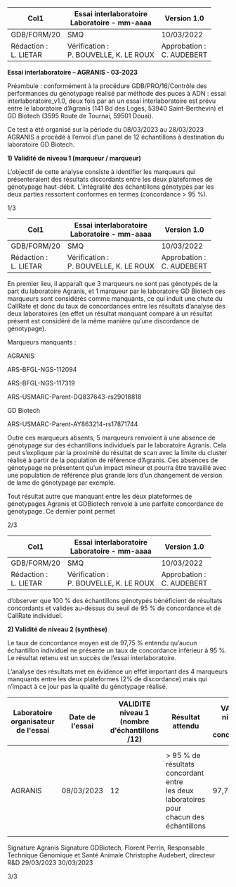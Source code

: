 |Col1|Essai interlaboratoire<br>Laboratoire - mm-aaaa|Version 1.0|
|---|---|---|
|GDB/FORM/20|SMQ|10/03/2022|
|Rédaction :<br>L. LIETAR|Vérification :<br>P. BOUVELLE, K. LE ROUX|Approbation :<br>C. AUDEBERT|


**Essai interlaboratoire – AGRANIS - 03-2023**

Préambule : conformément à la procédure GDB/PRO/16/Contrôle des performances du
génotypage réalisé par méthode des puces à ADN : essai interlaboratoire_v1.0, deux fois par
an un essai interlaboratoire est prévu entre le laboratoire d’Agranis (141 Bd des Loges, 53940
Saint-Berthevin) et GD Biotech (3595 Route de Tournai, 59501 Douai).

Ce test a été organisé sur la période du 08/03/2023 au 28/03/2023
AGRANIS a procédé à l’envoi d’un panel de 12 échantillons à destination du laboratoire GD
Biotech.

**1) Validité de niveau 1 (marqueur / marqueur)**

L’objectif de cette analyse consiste à identifier les marqueurs qui présenteraient des résultats
discordants entre les deux plateformes de génotypage haut-débit.
L’intégralité des échantillons génotypés par les deux parties ressortent conformes en termes
(concordance > 95 %).

1/3

|Col1|Essai interlaboratoire<br>Laboratoire - mm-aaaa|Version 1.0|
|---|---|---|
|GDB/FORM/20|SMQ|10/03/2022|
|Rédaction :<br>L. LIETAR|Vérification :<br>P. BOUVELLE, K. LE ROUX|Approbation :<br>C. AUDEBERT|


En premier lieu, il apparaît que 3 marqueurs ne sont pas génotypés de la part du laboratoire
Agranis, et 1 marqueur par le laboratoire GD Biotech ces marqueurs sont considérés comme
manquants, ce qui induit une chute du CallRate et donc du taux de concordances entre les
résultats d’analyse des deux laboratoires (en effet un résultat manquant comparé à un résultat
présent est considéré de la même manière qu’une discordance de génotypage).

Marqueurs manquants :

AGRANIS

ARS-BFGL-NGS-112094

ARS-BFGL-NGS-117319

ARS-USMARC-Parent-DQ837643-rs29018818

GD Biotech

ARS-USMARC-Parent-AY863214-rs17871744

Outre ces marqueurs absents, 5 marqueurs renvoient à une absence de génotypage sur des
échantillons individuels par le laboratoire Agranis. Cela peut s’expliquer par la proximité du
résultat de scan avec la limite du cluster réalisé à partir de la population de référence
d’Agranis.
Ces absences de génotypage ne présentent qu’un impact mineur et pourra être travaillé avec
une population de référence plus grande lors d’un changement de version de lame de
génotypage par exemple.

Tout résultat autre que manquant entre les deux plateformes de génotypages Agranis et
GDBiotech renvoie à une parfaite concordance de génotypage. Ce dernier point permet

2/3

|Col1|Essai interlaboratoire<br>Laboratoire - mm-aaaa|Version 1.0|
|---|---|---|
|GDB/FORM/20|SMQ|10/03/2022|
|Rédaction :<br>L. LIETAR|Vérification :<br>P. BOUVELLE, K. LE ROUX|Approbation :<br>C. AUDEBERT|


d’observer que 100 % des échantillons génotypés bénéficient de résultats concordants et
valides au-dessus du seuil de 95 % de concordance et de CallRate individuel.

**2) Validité de niveau 2 (synthèse)**

Le taux de concordance moyen est de 97,75 % entendu qu’aucun échantillon individuel ne
présente un taux de concordance inférieur à 95 %. Le résultat retenu est un succès de
l’essai interlaboratoire.

L’analyse des résultats met en évidence un effet important des 4 marqueurs manquants entre
les deux plateformes (2% de discordance) mais qui n’impact à ce jour pas la qualité du
génotypage réalisé.









|Laboratoire<br>organisateur<br>de l'essai|Date de<br>l'essai|VALIDITE<br>niveau 1<br>(nombre<br>d'échantillons<br>/12)|Résultat<br>attendu|VALIDITE<br>niveau 2<br>(%<br>concordance)|Résultat<br>attendu|Résultat<br>retenu|
|---|---|---|---|---|---|---|
|AGRANIS|08/03/2023|12|> 95 % de<br>résultats<br>concordant entre<br>les deux<br>laboratoires pour<br>chacun des<br>échantillons|97,75|> 95 % de<br>résultats<br>concordant<br>entre les deux<br>laboratoires<br>pour l'ensemble<br>des échantillons|SUCCES|


Signature Agranis Signature GDBiotech,
Florent Perrin, Responsable Technique Génomique et Santé Animale Christophe Audebert, directeur R&D
29/03/2023 30/03/2023

3/3


